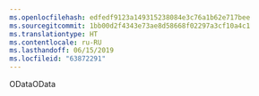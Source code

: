 ```yaml
---
ms.openlocfilehash: edfedf9123a149315238084e3c76a1b62e717bee
ms.sourcegitcommit: 1bb00d2f4343e73ae8d58668f02297a3cf10a4c1
ms.translationtype: HT
ms.contentlocale: ru-RU
ms.lasthandoff: 06/15/2019
ms.locfileid: "63872291"
---
```

<span data-ttu-id="95d1b-101">OData</span><span class="sxs-lookup"><span data-stu-id="95d1b-101">OData</span></span>